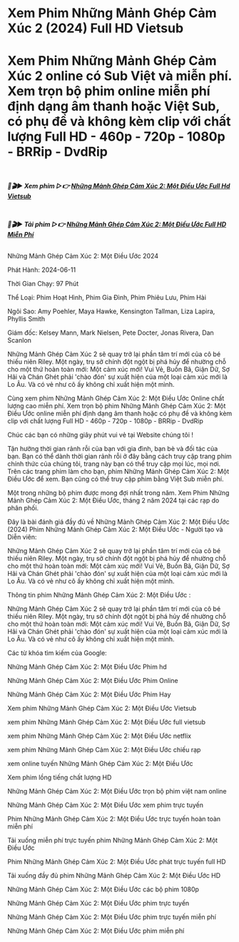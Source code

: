 <h1>Xem Phim Những Mảnh Ghép Cảm Xúc 2 (2024) Full HD Vietsub</h1>

<h1>Xem Phim Những Mảnh Ghép Cảm Xúc 2 online có Sub Việt và miễn phí. Xem trọn bộ phim online miễn phí định dạng âm thanh hoặc Việt Sub, có phụ đề và không kèm clip với chất lượng Full HD - 460p - 720p - 1080p - BRRip - DvdRip</h1>
<br>
<p><b><I>🔴🎬▶ Xem phim ▷👉 <a href="https://zeta.figy.digital/vi/movie/1022789/inside-out-2" rel="noopener">Những Mảnh Ghép Cảm Xúc 2: Một Điều Ước Full Hd Vietsub</a></I></b></p>
<br>
<p><b><I>🔴🎬▶ Tải phim ▷👉 <a href="https://zeta.figy.digital/vi/movie/1022789/inside-out-2" rel="noopener">Những Mảnh Ghép Cảm Xúc 2: Một Điều Ước Full HD Miễn Phí</a></I></b></p>
<br>
Những Mảnh Ghép Cảm Xúc 2: Một Điều Ước 2024

Phát Hành: 2024-06-11

Thời Gian Chạy: 97 Phút

Thể Loại: Phim Hoạt Hình, Phim Gia Đình, Phim Phiêu Lưu, Phim Hài

Ngôi Sao: Amy Poehler, Maya Hawke, Kensington Tallman, Liza Lapira, Phyllis Smith

Giám đốc: Kelsey Mann, Mark Nielsen, Pete Docter, Jonas Rivera, Dan Scanlon

Những Mảnh Ghép Cảm Xúc 2 sẽ quay trở lại phần tâm trí mới của cô bé thiếu niên Riley. Một ngày, trụ sở chính đột ngột bị phá hủy để nhường chỗ cho một thứ hoàn toàn mới: Một cảm xúc mới! Vui Vẻ, Buồn Bã, Giận Dữ, Sợ Hãi và Chán Ghét phải 'chào đón' sự xuất hiện của một loại cảm xúc mới là Lo Âu. Và có vẻ như cô ấy không chỉ xuất hiện một mình.

Cùng xem phim Những Mảnh Ghép Cảm Xúc 2: Một Điều Ước Online chất lượng cao miễn phí. Xem trọn bộ phim Những Mảnh Ghép Cảm Xúc 2: Một Điều Ước online miễn phí định dạng âm thanh hoặc có phụ đề và không kèm clip với chất lượng Full HD - 460p - 720p - 1080p - BRRip - DvdRip

Chúc các bạn có những giây phút vui vẻ tại Website chúng tôi !

Tận hưởng thời gian rảnh rỗi của bạn với gia đình, bạn bè và đối tác của bạn. Bạn có thể dành thời gian rảnh rỗi ở đây bằng cách truy cập trang phim chính thức của chúng tôi, trang này bạn có thể truy cập mọi lúc, mọi nơi. Trên các trang phim làm cho bạn, phim Những Mảnh Ghép Cảm Xúc 2: Một Điều Ước để xem. Bạn cũng có thể truy cập phim bằng Việt Sub miễn phí.

Một trong những bộ phim được mong đợi nhất trong năm. Xem Phim Những Mảnh Ghép Cảm Xúc 2: Một Điều Ước, tháng 2 năm 2024 tại các rạp do phân phối.

Đây là bài đánh giá đầy đủ về Những Mảnh Ghép Cảm Xúc 2: Một Điều Ước (2024) Phim Những Mảnh Ghép Cảm Xúc 2: Một Điều Ước - Người tạo và Diễn viên:

Những Mảnh Ghép Cảm Xúc 2 sẽ quay trở lại phần tâm trí mới của cô bé thiếu niên Riley. Một ngày, trụ sở chính đột ngột bị phá hủy để nhường chỗ cho một thứ hoàn toàn mới: Một cảm xúc mới! Vui Vẻ, Buồn Bã, Giận Dữ, Sợ Hãi và Chán Ghét phải 'chào đón' sự xuất hiện của một loại cảm xúc mới là Lo Âu. Và có vẻ như cô ấy không chỉ xuất hiện một mình.

Thông tin phim Những Mảnh Ghép Cảm Xúc 2: Một Điều Ước :

Những Mảnh Ghép Cảm Xúc 2 sẽ quay trở lại phần tâm trí mới của cô bé thiếu niên Riley. Một ngày, trụ sở chính đột ngột bị phá hủy để nhường chỗ cho một thứ hoàn toàn mới: Một cảm xúc mới! Vui Vẻ, Buồn Bã, Giận Dữ, Sợ Hãi và Chán Ghét phải 'chào đón' sự xuất hiện của một loại cảm xúc mới là Lo Âu. Và có vẻ như cô ấy không chỉ xuất hiện một mình.

Các từ khóa tìm kiếm của Google:

Những Mảnh Ghép Cảm Xúc 2: Một Điều Ước Phim hd

Những Mảnh Ghép Cảm Xúc 2: Một Điều Ước Phim Online

Những Mảnh Ghép Cảm Xúc 2: Một Điều Ước Phim Hay

Xem phim Những Mảnh Ghép Cảm Xúc 2: Một Điều Ước Vietsub

xem phim Những Mảnh Ghép Cảm Xúc 2: Một Điều Ước full vietsub

xem phim Những Mảnh Ghép Cảm Xúc 2: Một Điều Ước netflix

xem phim Những Mảnh Ghép Cảm Xúc 2: Một Điều Ước chiếu rạp

xem online tuyến Những Mảnh Ghép Cảm Xúc 2: Một Điều Ước

Xem phim lồng tiếng chất lượng HD

Những Mảnh Ghép Cảm Xúc 2: Một Điều Ước trọn bộ phim việt nam online

Những Mảnh Ghép Cảm Xúc 2: Một Điều Ước xem phim trực tuyến

Phim Những Mảnh Ghép Cảm Xúc 2: Một Điều Ước trực tuyến hoàn toàn miễn phí

Tải xuống miễn phí trực tuyến phim Những Mảnh Ghép Cảm Xúc 2: Một Điều Ước

Phim Những Mảnh Ghép Cảm Xúc 2: Một Điều Ước phát trực tuyến full HD

Tải xuống đầy đủ phim Những Mảnh Ghép Cảm Xúc 2: Một Điều Ước HD

Những Mảnh Ghép Cảm Xúc 2: Một Điều Ước các bộ phim 1080p

Những Mảnh Ghép Cảm Xúc 2: Một Điều Ước phim trực tuyến

Những Mảnh Ghép Cảm Xúc 2: Một Điều Ước phim trực tuyến miễn phí

Những Mảnh Ghép Cảm Xúc 2: Một Điều Ước phim miễn phí
